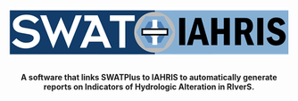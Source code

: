 <h1 align="center">
  <br>
  <img src="ico\SWAT-IAHRIS.png" alt="SWATPlus-IAHRIS">
  <br>
</h1>
<h4 align="center">A software that links SWATPlus to IAHRIS to automatically generate reports on Indicators of Hydrologic Alteration in RIverS.</h4>
 
